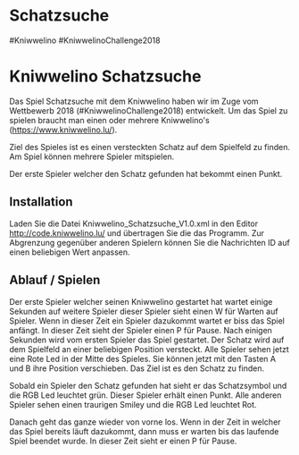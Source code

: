 # Schatzsuche
#Kniwwelino
#KniwwelinoChallenge2018

# Kniwwelino Schatzsuche

Das Spiel Schatzsuche mit dem Kniwwelino haben wir im Zuge vom Wettbewerb 2018 (#KniwwelinoChallenge2018) entwickelt.
Um das Spiel zu spielen braucht man einen oder mehrere Kniwwelino's (https://www.kniwwelino.lu/).

Ziel des Spieles ist es einen versteckten Schatz auf dem Spielfeld zu finden. Am Spiel können mehrere Spieler mitspielen.

Der erste Spieler welcher den Schatz gefunden hat bekommt einen Punkt.

## Installation

Laden Sie die Datei Kniwwelino_Schatzsuche_V1.0.xml in den Editor http://code.kniwwelino.lu/ und übertragen Sie die das Programm.
Zur Abgrenzung gegenüber anderen Spielern können Sie die Nachrichten ID auf einen beliebigen Wert anpassen.

## Ablauf / Spielen

Der erste Spieler welcher seinen Kniwwelino gestartet hat wartet einige Sekunden auf weitere Spieler dieser Spieler sieht einen W für Warten auf Spieler. Wenn in dieser Zeit ein Spieler dazukommt wartet er biss das Spiel anfängt. In dieser Zeit sieht der Spieler einen P für Pause. Nach einigen Sekunden wird vom ersten Spieler das Spiel gestartet. Der Schatz wird auf dem Spielfeld an einer beliebigen Position versteckt. Alle Spieler sehen jetzt eine Rote Led in der Mitte des Spieles. Sie können jetzt mit den Tasten A und B ihre Position verschieben. Das Ziel ist es den Schatz zu finden.

Sobald ein Spieler den Schatz gefunden hat sieht er das Schatzsymbol und die RGB Led leuchtet grün. Dieser Spieler erhält einen Punkt. Alle anderen Spieler sehen einen traurigen Smiley und die RGB Led leuchtet Rot. 

Danach geht das ganze wieder von vorne los. Wenn in der Zeit in welcher das Spiel bereits läuft dazukommt, dann muss er warten bis das laufende Spiel beendet wurde. In dieser Zeit sieht er einen P für Pause.




